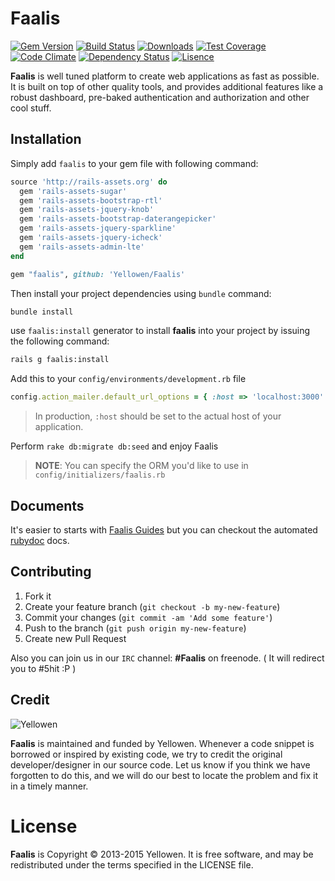 # Faalis
[![Gem Version](https://img.shields.io/gem/v/faalis.svg?style=flat)](http://badge.fury.io/rb/faalis)
[![Build Status](https://travis-ci.org/Yellowen/Faalis.svg?branch=master)](https://travis-ci.org/Yellowen/Faalis)
[![Downloads](https://img.shields.io/gem/dt/faalis.svg)](http://rubygems.org/gems/faalis)
[![Test Coverage](https://codeclimate.com/github/Yellowen/Faalis/badges/coverage.svg)](https://codeclimate.com/github/Yellowen/Faalis/coverage)
[![Code Climate](https://codeclimate.com/github/Yellowen/Faalis/badges/gpa.svg)](https://codeclimate.com/github/Yellowen/Faalis)
[![Dependency Status](https://gemnasium.com/Yellowen/Faalis.svg)](https://gemnasium.com/Yellowen/Faalis)
[![Lisence](https://img.shields.io/github/license/Yellowen/Faalis.svg)](http://www.gnu.org/licenses/old-licenses/gpl-2.0.en.html)

**Faalis** is well tuned platform to create web applications as fast as possible. It is built on top of other quality
tools, and provides additional features like a robust dashboard, pre-baked authentication and authorization and other
cool stuff.

## Installation
Simply add `faalis` to your gem file with following command:

```ruby
source 'http://rails-assets.org' do
  gem 'rails-assets-sugar'
  gem 'rails-assets-bootstrap-rtl'
  gem 'rails-assets-jquery-knob'
  gem 'rails-assets-bootstrap-daterangepicker'
  gem 'rails-assets-jquery-sparkline'
  gem 'rails-assets-jquery-icheck'
  gem 'rails-assets-admin-lte'
end

gem "faalis", github: 'Yellowen/Faalis'
```

Then install your project dependencies using `bundle` command:

```bash
bundle install
```

use `faalis:install` generator to install **faalis** into your project by issuing the following command:

```bash
rails g faalis:install
```

Add this to your `config/environments/development.rb` file

```ruby
config.action_mailer.default_url_options = { :host => 'localhost:3000' }
```
> In production, `:host` should be set to the actual host of your application.

Perform `rake db:migrate db:seed` and enjoy Faalis

> **NOTE**: You can specify the ORM you'd like to use in `config/initializers/faalis.rb`

## Documents

It's easier to starts with [Faalis Guides](http://guides.faalis.io/) but you can checkout the
automated [rubydoc](http://rubydoc.info/gems/faalis) docs.

## Contributing

1. Fork it
2. Create your feature branch (`git checkout -b my-new-feature`)
3. Commit your changes (`git commit -am 'Add some feature'`)
4. Push to the branch (`git push origin my-new-feature`)
5. Create new Pull Request

Also you can join us in our `IRC` channel: **#Faalis** on freenode. ( It will redirect you to #5hit :P )

## Credit
![Yellowen](http://www.yellowen.com/images/logo.png)

**Faalis**  is maintained and funded by Yellowen. Whenever a code snippet is borrowed or inspired by
existing code, we try to credit the original developer/designer in our source code. Let us know if you
think we have forgotten to do this, and we will do our best to locate the problem and fix it in a timely
manner.


# License

**Faalis** is Copyright © 2013-2015 Yellowen. It is free software, and may be redistributed under the terms specified in the LICENSE file.

